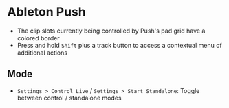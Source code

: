 # Ableton Push

- The clip slots currently being controlled by Push's pad grid have a colored border
- Press and hold `Shift` plus a track button to access a contextual menu of additional actions

## Mode

- `Settings > Control Live` / `Settings > Start Standalone`: Toggle between control / standalone modes
